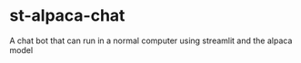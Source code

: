 # st-alpaca-chat
A chat bot that can run in a normal computer using streamlit and the alpaca model 
